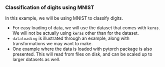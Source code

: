 ### Classification of digits using MNIST

In this example, we will be using MNIST to classify digits.

- For easy loading of data, we will use the dataset that comes with `keras`. We will not be actually using `keras` other than for the dataset.
- `dataloading` is illustrated through an example, along with transformations we may want to make.
- One example where the data is loaded with pytorch package is also presented. This will read from files on disk, and can be scaled up to larger datasets as well.
